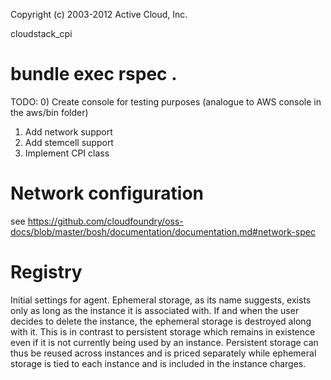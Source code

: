 Copyright (c) 2003-2012 Active Cloud, Inc.

cloudstack_cpi

# bundle exec rspec .

TODO:
0) Create console for testing purposes (analogue to AWS console in the aws/bin folder)
1) Add network support
2) Add stemcell support
3) Implement CPI class

# Network configuration
see https://github.com/cloudfoundry/oss-docs/blob/master/bosh/documentation/documentation.md#network-spec

# Registry
Initial settings for agent.
Ephemeral storage, as its name suggests, exists only as long as the instance it is associated with. If and when the user decides to delete the instance, the ephemeral storage is destroyed along with it. This is in contrast to persistent storage which remains in existence even if it is not currently being used by an instance. Persistent storage can thus be reused across instances and is priced separately while ephemeral storage is tied to each instance and is included in the instance charges.